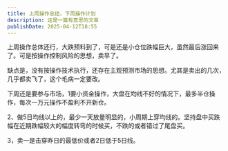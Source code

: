 ```yaml
---
title: 上周操作总结，下周操作计划
description: 这是一篇有意思的文章
publishDate: 2025-04-12T18:55
---
```

上周操作总体还行，大跌预料到了，可是还是小仓位跌幅巨大，虽然最后涨回来了。可是按操作控制风险的思想，卖早了。

缺点是，没有按操作技术执行，还存在主观预测市场的思想。尤其是卖出的几次，几乎都卖飞了，这个毛病一定要改。

下周还是要参与市场，1要小资金操作，大盘在均线不好的情况下，最多半仓操作，每次一万元操作不盈利不开新仓。

2、做5日均线以上的，最少一天放量明显的，小周期上穿均线的。坚持盘中买跌幅在近期跌幅较大的幅度转弯的时候买，不跌的或者错过了尾盘买。

3，卖一是击穿昨日的最低价或者2日低于5日线。
